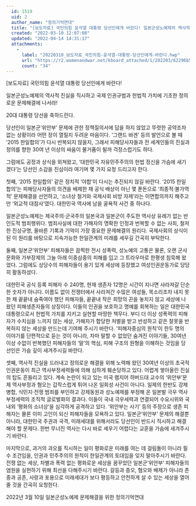 ```yaml
---
  id: 1519
  uid: 2
  author_name: "정의기억연대"
  title: "[보도자료] 국민의힘 윤석열 대통령 당선인에게 바란다! 일본군성노예제의 역사적 진실을 직시하고 국제 인권규범과 헌법적 가치에 기초한 정의로운 문제해결에 나서라!"
  created: "2022-03-10 12:07:08"
  updated: "2022-04-14 14:31:17"
  attachments: 
    - 
      label: "20220310_보도자료_국민의힘-윤석열-대통령-당선인에게-바란다.hwp"
      url: "https://r2.womenandwar.net/kboard_attached/1/202203/62296b5cb8b447259232.hwp"
      count: "34"
---
```

\[보도자료\] 국민의힘 윤석열 대통령 당선인에게 바란다!

일본군성노예제의 역사적 진실을 직시하고 국제 인권규범과 헌법적 가치에 기초한 정의로운 문제해결에 나서라!

20대 대통령 당선을 축하드린다.

당선인이 일본군‘위안부’ 문제에 관한 정책질의서에 답을 하지 않았고 뚜렷한 공약조차 없는 상황이라 어떤 장이 열릴지 두려운 마음이다. ‘그랜드 바겐’ 등의 발언으로 볼 때 ‘2015 한일합의’가 다시 반복되지 않을지, 그래서 피해당사자들과 전 세계인들의 진실과 정의를 향한 30여 년 이상의 싸움이 물거품이 될까 걱정스럽기도 하다. 

그럼에도 공정과 상식을 외쳐왔고, ‘대한민국 자유민주주의의 헌법 정신을 가슴에 새기겠다’는 당선인 소감을 진심이라 여기며 몇 가지 요청 드리고자 한다. 

첫째, ‘2015 한일합의’ 같은 정치적 ‘야합’이 다시는 추진되지 않길 바란다. ‘2015 한일합의’는 피해당사자들의 의견을 배제한 채 공식 배상이 아닌 몇 푼돈으로 ‘최종적·불가역적’ 문제해결을 선언하고, ‘소녀상 철거와 국제사회 비방 자제’라는 이면합의까지 해주고만 ‘외교적 대참사’였다. 대한민국 역사에 남을 굴욕적 사건 중 하나다.

일본군성노예제는 제국주의·군국주의 일본국과 일본군이 주도한 역사상 유례가 없는 반인도적 범죄행위다. 범죄사실에 대한 가해자의 명확한 인정과 번복할 수 없는 사죄, 철저한 진상규명, 올바른 기록과 기억이 가장 중요한 문제해결의 원리다. 국제사회의 상식이 된 이 원리를 바탕으로 지속가능한 한일관계의 미래를 세우길 간곡히 부탁한다. 

둘째, 일본군‘위안부’ 피해자들은 끔찍한 전시 성폭력, 성노예의 고통은 물론, 오랜 군사문화와 가부장제의 그늘 아래 이중삼중의 피해를 입고 그 트라우마로 한평생 침묵해 왔었다. 그럼에도 상당수의 피해자들이 용기 있게 세상에 등장했고 여성인권운동가로 당당히 활동하셨다. 

대한민국 공식 등록 피해자 수 240명, 현재 생존자 12명은 시간이 지나면 사라져갈 단순한 숫자가 아니다. 이름도 없이 전쟁터에서 사라져간 수많은 여성들, 목소리조차 내지 못한 채 끝끝내 숨죽여야 했던 피해자들, 끝끝내 작은 희망의 끈을 놓치지 않고 세상에 나왔던 피해생존자들의 상징이다. 이들의 인권을 보호하고 명예를 회복하는 일은 대한민국 대통령으로서 헌법적 가치를 지키고 실현할 마땅한 책무다. 부디 더 이상 성폭력의 피해자가 수치심을 느끼지 않는 세상, 가해자가 합당한 처벌을 받고 반성하고 같은 잘못을 반복하지 않는 세상을 만드는데 기여해 주시기 바란다. ‘피해자중심의 원칙’이 한두 명의 이야기를 단편적으로 듣는 것이 아니라, 차마 말할 수 없었던 숨겨진 이야기들, 30여년 이상 수없이 반복했던 피해자들의 ‘말’의 핵심, 피해 구조의 원형을 이해하는 것임을 당선인은 가슴 깊이 새겨주시길 바란다. 

셋째, 역사적 진실을 드러내고 정의로운 해결을 위해 노력해 왔던 30여년 이상의 초국적 인권운동이 최근 역사부정세력들에 의해 심하게 훼손당하고 있다. 어렵게 쌓아올린 진실의 탑도 흔들리고 있다. 계속 논란이 되고 있는 미국 램지어 하버드대 교수의 ‘위안부’문제 역사부정과 혐오는 갑작스럽게 튀어 나온 일회성 사건이 아니다. 일제의 한반도 강제병합, 식민지·전쟁 범죄를 부인하고 강제동원과 성노예제를 부정해 온 일본발 극우 역사부정세력의 조직적 글로벌화의 결과다. 이들이 국내 극우세력과 연결되어 수요시위와 국내외 ‘평화의 소녀상’을 심각하게 공격하고 있다. ‘위안부는 사기’ 등의 주장으로 생존 피해자는 물론 이미 고인이 되신 피해자들을 모욕하고 있다. 일본군‘위안부’ 문제의 해결뿐 아니라, 대한민국 주권과 국격, 미래세대를 위해서라도 당선인이 반드시 직시하고 해결해야 할 문제다. 한번 무너진 역사는 다시 바로 세우기 어렵다는 교훈을 가슴에 새겨주시기 바란다. 

마지막으로, 과거의 과오를 직시하는 일이 평화로운 미래를 여는 데 걸림돌이 아니라 필수 조건임을, 인권과 민주주의의 원칙이 한일관계의 토대임을 잊지 말아주시기 바란다. 전쟁 없는 세상, 차별과 폭력 없는 평화로운 세상을 꿈꾸었던 일본군‘위안부’ 피해자들의 염원을 실현하기 위해 최선을 다해주시기 바란다. 갈등과 증오, 혐오와 배제가 아니라 존중과 공존, 사랑과 포용으로 미래세대가 보다 평등하고 안전하게 살 수 있는 세상을 열어줄 것을 간곡히 요청한다. 


2022년 3월 10일
일본군성노예제 문제해결을 위한 정의기억연대